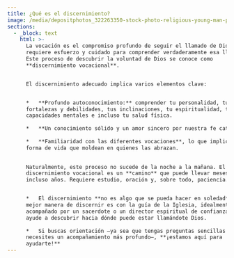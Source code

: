 ```yaml
---
title: ¿Qué es el discernimiento?
image: /media/depositphotos_322263350-stock-photo-religious-young-man-praying-to.jpg
sections:
  - _block: text
    html: >-
      La vocación es el compromiso profundo de seguir el llamado de Dios. Se
      requiere esfuerzo y cuidado para comprender verdaderamente esa llamada.
      Este proceso de descubrir la voluntad de Dios se conoce como
      **discernimiento vocacional**.


      El discernimiento adecuado implica varios elementos clave:


      *   **Profundo autoconocimiento:** comprender tu personalidad, tus
      fortalezas y debilidades, tus inclinaciones, tu espiritualidad, tus
      capacidades mentales e incluso tu salud física.
          
      *   **Un conocimiento sólido y un amor sincero por nuestra fe católica.**
          
      *   **Familiaridad con las diferentes vocaciones**, lo que implican y la
      forma de vida que moldean en quienes las abrazan.
          

      Naturalmente, este proceso no sucede de la noche a la mañana. El
      discernimiento vocacional es un **camino** que puede llevar meses o
      incluso años. Requiere estudio, oración y, sobre todo, paciencia.


      *   El discernimiento **no es algo que se pueda hacer en soledad**. La
      mejor manera de discernir es con la guía de la Iglesia, idealmente
      acompañado por un sacerdote o un director espiritual de confianza que te
      ayude a descubrir hacia dónde puede estar llamándote Dios.
          
      *   Si buscas orientación —ya sea que tengas preguntas sencillas o
      necesites un acompañamiento más profundo—, **¡estamos aquí para
      ayudarte!**
---
```

